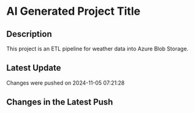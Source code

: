 # AI Generated Project Title
## Description
This project is an ETL pipeline for weather data into Azure Blob Storage.
## Latest Update
Changes were pushed on 2024-11-05 07:21:28
## Changes in the Latest Push
